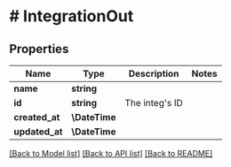 # # IntegrationOut

## Properties

Name | Type | Description | Notes
------------ | ------------- | ------------- | -------------
**name** | **string** |  |
**id** | **string** | The integ&#39;s ID |
**created_at** | **\DateTime** |  |
**updated_at** | **\DateTime** |  |

[[Back to Model list]](../../README.md#models) [[Back to API list]](../../README.md#endpoints) [[Back to README]](../../README.md)
